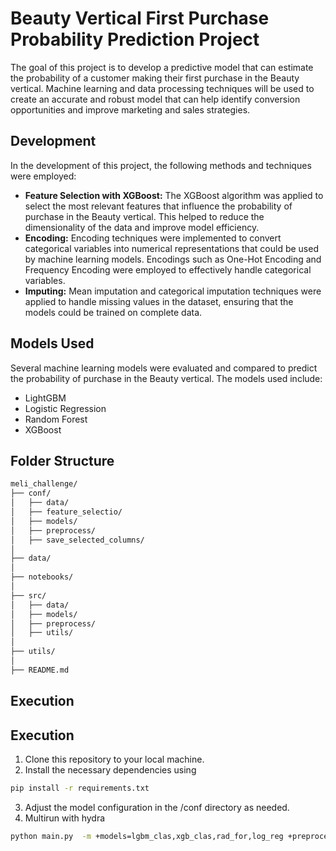 # Beauty Vertical First Purchase Probability Prediction Project


The goal of this project is to develop a predictive model that can estimate the probability of a customer making their first purchase in the Beauty vertical. Machine learning and data processing techniques will be used to create an accurate and robust model that can help identify conversion opportunities and improve marketing and sales strategies.

## Development

In the development of this project, the following methods and techniques were employed:

- **Feature Selection with XGBoost:** The XGBoost algorithm was applied to select the most relevant features that influence the probability of purchase in the Beauty vertical. This helped to reduce the dimensionality of the data and improve model efficiency.
- **Encoding:** Encoding techniques were implemented to convert categorical variables into numerical representations that could be used by machine learning models. Encodings such as One-Hot Encoding and Frequency Encoding were employed to effectively handle categorical variables.
- **Imputing:** Mean imputation and categorical imputation techniques were applied to handle missing values in the dataset, ensuring that the models could be trained on complete data.

## Models Used
Several machine learning models were evaluated and compared to predict the probability of purchase in the Beauty vertical. The models used include:
- LightGBM
- Logistic Regression
- Random Forest
- XGBoost

## Folder Structure

```bash
meli_challenge/
├── conf/
│   ├── data/
│   ├── feature_selectio/
│   ├── models/
│   ├── preprocess/
│   ├── save_selected_columns/
│
├── data/
│
├── notebooks/
│
├── src/
│   ├── data/
│   ├── models/
│   ├── preprocess/
│   ├── utils/
│
├── utils/
│
├── README.md
```

## Execution

## Execution
1. Clone this repository to your local machine.
2. Install the necessary dependencies using 
```bash 
pip install -r requirements.txt 
```
3. Adjust the model configuration in the /conf directory as needed.
4. Multirun with hydra 
```bash 
python main.py  -m +models=lgbm_clas,xgb_clas,rad_for,log_reg +preprocess.encoding=freq_encoder,one_hot_encoder 
```



